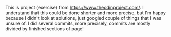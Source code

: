 This is project (exercise) from https://www.theodinproject.com/.
I understand that this could be done shorter and more precise, but I'm happy because I didn't look at solutions, just googled couple of things that I was unsure of.
I did several commits, more precisely, commits are mostly divided by finished sections of page!
